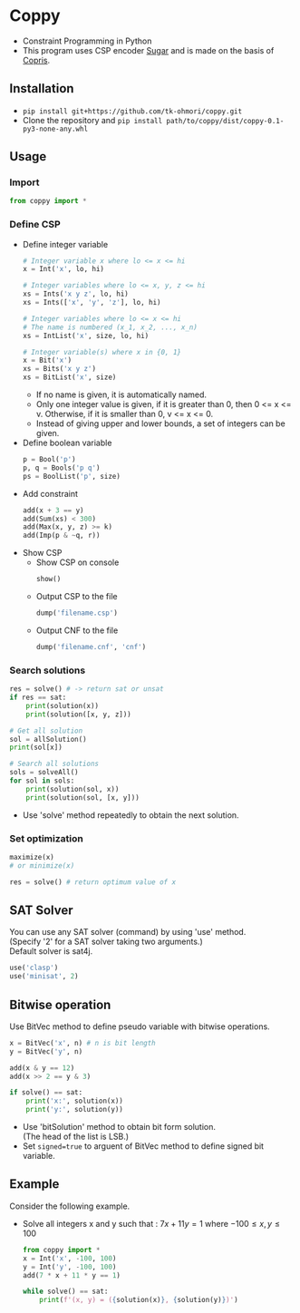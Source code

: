 # Coppy
* Constraint Programming in Python
* This program uses CSP encoder [Sugar](https://gitlab.com/cspsat/prog-sugar.git) and is made on the basis of [Copris](https://gitlab.com/cspsat/prog-copris.git).

## Installation
* ```pip install git+https://github.com/tk-ohmori/coppy.git```
* Clone the repository and ```pip install path/to/coppy/dist/coppy-0.1-py3-none-any.whl```

## Usage
### Import
```py
from coppy import *
```

### Define CSP
* Define integer variable
    ```py
    # Integer variable x where lo <= x <= hi
    x = Int('x', lo, hi)

    # Integer variables where lo <= x, y, z <= hi
    xs = Ints('x y z', lo, hi)
    xs = Ints(['x', 'y', 'z'], lo, hi)

    # Integer variables where lo <= x <= hi
    # The name is numbered (x_1, x_2, ..., x_n)
    xs = IntList('x', size, lo, hi)

    # Integer variable(s) where x in {0, 1}
    x = Bit('x')
    xs = Bits('x y z')
    xs = BitList('x', size)
    ```
    * If no name is given, it is automatically named.
    * Only one integer value is given, if it is greater than 0, then 0 <= x <= v. Otherwise, if it is smaller than 0, v <= x <= 0.
    * Instead of giving upper and lower bounds, a set of integers can be given.
* Define boolean variable
    ```py
    p = Bool('p')
    p, q = Bools('p q')
    ps = BoolList('p', size)
    ```
* Add constraint
    ```py
    add(x + 3 == y)
    add(Sum(xs) < 300)
    add(Max(x, y, z) >= k)
    add(Imp(p & ~q, r))
    ```
* Show CSP
    * Show CSP on console
        ```py
        show()
        ```
    * Output CSP to the file
        ```py
        dump('filename.csp')
        ```
    * Output CNF to the file
        ```py
        dump('filename.cnf', 'cnf')
        ```

### Search solutions
```py
res = solve() # -> return sat or unsat
if res == sat:
    print(solution(x))
    print(solution([x, y, z]))

# Get all solution
sol = allSolution()
print(sol[x])

# Search all solutions
sols = solveAll()
for sol in sols:
    print(solution(sol, x))
    print(solution(sol, [x, y]))
```
* Use 'solve' method repeatedly to obtain the next solution.

### Set optimization
```py
maximize(x)
# or minimize(x)

res = solve() # return optimum value of x
```

## SAT Solver
You can use any SAT solver (command) by using 'use' method.  
(Specify '2' for a SAT solver taking two arguments.)  
Default solver is sat4j.
```py
use('clasp')
use('minisat', 2)
```

## Bitwise operation
Use BitVec method to define pseudo variable with bitwise operations.
```py
x = BitVec('x', n) # n is bit length
y = BitVec('y', n)

add(x & y == 12)
add(x >> 2 == y & 3)

if solve() == sat:
    print('x:', solution(x))
    print('y:', solution(y))
```
* Use 'bitSolution' method to obtain bit form solution.  
    (The head of the list is LSB.)
* Set ```signed=true``` to arguent of BitVec method to define signed bit variable.

## Example
Consider the following example.  
* Solve all integers x and y such that : $7x + 11y = 1$ where $-100 \le x, y \le 100$  
    ```py
    from coppy import *
    x = Int('x', -100, 100)
    y = Int('y', -100, 100)
    add(7 * x + 11 * y == 1)

    while solve() == sat:
        print(f'(x, y) = ({solution(x)}, {solution(y)})')
    ```